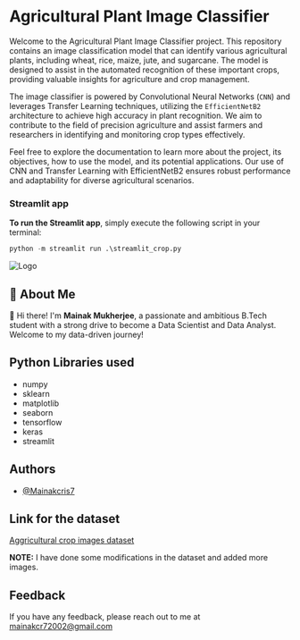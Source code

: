 
# Agricultural Plant Image Classifier

Welcome to the Agricultural Plant Image Classifier project. This repository contains an image classification model that can identify various agricultural plants, including wheat, rice, maize, jute, and sugarcane. The model is designed to assist in the automated recognition of these important crops, providing valuable insights for agriculture and crop management.

The image classifier is powered by Convolutional Neural Networks (`CNN`) and leverages Transfer Learning techniques, utilizing the `EfficientNetB2` architecture to achieve high accuracy in plant recognition. We aim to contribute to the field of precision agriculture and assist farmers and researchers in identifying and monitoring crop types effectively.

Feel free to explore the documentation to learn more about the project, its objectives, how to use the model, and its potential applications. Our use of CNN and Transfer Learning with EfficientNetB2 ensures robust performance and adaptability for diverse agricultural scenarios.


### Streamlit app
**To run the Streamlit app**, simply execute the following script in your terminal:

```python
python -m streamlit run .\streamlit_crop.py
```










![Logo](https://images.moneycontrol.com/static-mcnews/2022/08/sreehari-devadas-WDI95CIPW00-unsplash.jpg?impolicy=website&width=1600&height=900)


## 🚀 About Me
👋 Hi there! I'm **Mainak Mukherjee**, a passionate and ambitious B.Tech student with a strong drive to become a Data Scientist and Data Analyst. Welcome to my data-driven journey!



## Python Libraries used

- numpy
- sklearn
- matplotlib
- seaborn
- tensorflow
- keras
- streamlit


## Authors

- [@Mainakcris7](https://github.com/Mainakcris7)


## Link for the dataset

[Aggricultural crop images dataset](https://www.kaggle.com/datasets/aman2000jaiswal/agriculture-crop-images)

**NOTE:** I have done some modifications in the dataset and added more images.

## Feedback

If you have any feedback, please reach out to me at mainakcr72002@gmail.com

